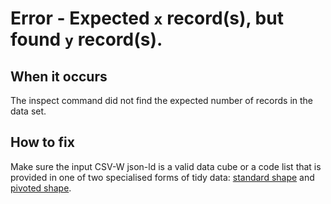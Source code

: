 # Error - Expected `x` record(s), but found `y` record(s). 

## When it occurs

The inspect command did not find the expected number of records in the data set.

## How to fix

Make sure the input CSV-W json-ld is a valid data cube or a code list that is provided in one of two specialised forms of tidy data: [standard shape](../../../guides/shape-data.md#standard-shape) and [pivoted shape](../../../guides/shape-data.md#pivoted-shape).